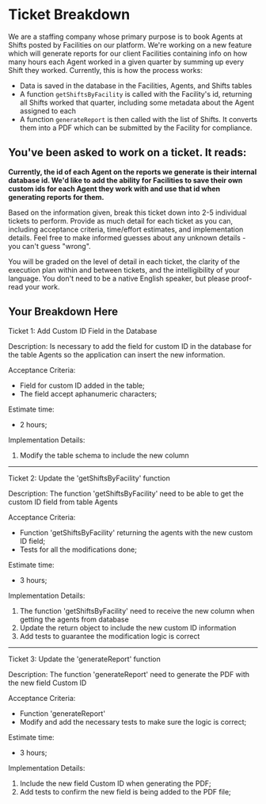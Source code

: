 # Ticket Breakdown
We are a staffing company whose primary purpose is to book Agents at Shifts posted by Facilities on our platform. We're working on a new feature which will generate reports for our client Facilities containing info on how many hours each Agent worked in a given quarter by summing up every Shift they worked. Currently, this is how the process works:

- Data is saved in the database in the Facilities, Agents, and Shifts tables
- A function `getShiftsByFacility` is called with the Facility's id, returning all Shifts worked that quarter, including some metadata about the Agent assigned to each
- A function `generateReport` is then called with the list of Shifts. It converts them into a PDF which can be submitted by the Facility for compliance.

## You've been asked to work on a ticket. It reads:

**Currently, the id of each Agent on the reports we generate is their internal database id. We'd like to add the ability for Facilities to save their own custom ids for each Agent they work with and use that id when generating reports for them.**


Based on the information given, break this ticket down into 2-5 individual tickets to perform. Provide as much detail for each ticket as you can, including acceptance criteria, time/effort estimates, and implementation details. Feel free to make informed guesses about any unknown details - you can't guess "wrong".


You will be graded on the level of detail in each ticket, the clarity of the execution plan within and between tickets, and the intelligibility of your language. You don't need to be a native English speaker, but please proof-read your work.

## Your Breakdown Here

Ticket 1: Add Custom ID Field in the Database

Description: Is necessary to add the field for custom ID in the database for the table Agents so the application can insert the new information.

Acceptance Criteria:
  - Field for custom ID added in the table;
  - The field accept aphanumeric characters;

Estimate time: 
  - 2 hours;

Implementation Details:
  1. Modify the table schema to include the new column

---

Ticket 2: Update the 'getShiftsByFacility' function

Description: The function 'getShiftsByFacility' need to be able to get the custom ID field from table Agents

Acceptance Criteria:
  - Function 'getShiftsByFacility' returning the agents with the new custom ID field;
  - Tests for all the modifications done;

Estimate time:
  - 3 hours;

Implementation Details:
  1. The function 'getShiftsByFacility' need to receive the new column when getting the agents from database
  2. Update the return object to include the new custom ID information
  3. Add tests to guarantee the modification logic is correct
  
---

Ticket 3: Update the 'generateReport' function

Description: The function 'generateReport' need to generate the PDF with the new field Custom ID

Acceptance Criteria:
  - Function 'generateReport' 
  - Modify and add the necessary tests to make sure the logic is correct;

Estimate time:
 - 3 hours;
  
Implementation Details:
  1. Include the new field Custom ID when generating the PDF;
  2. Add tests to confirm the new field is being added to the PDF file; 
   